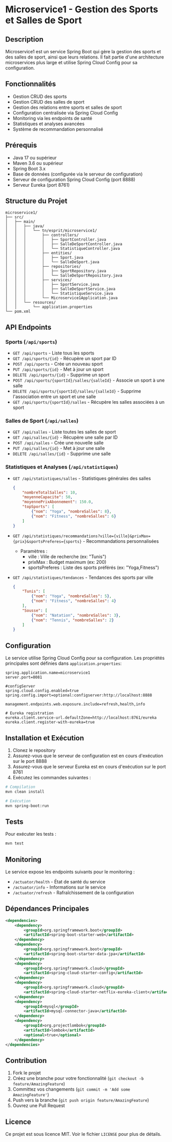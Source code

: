 # Microservice1 - Gestion des Sports et Salles de Sport

## Description
Microservice1 est un service Spring Boot qui gère la gestion des sports et des salles de sport, ainsi que leurs relations. Il fait partie d'une architecture microservices plus large et utilise Spring Cloud Config pour sa configuration.

## Fonctionnalités
- Gestion CRUD des sports
- Gestion CRUD des salles de sport
- Gestion des relations entre sports et salles de sport
- Configuration centralisée via Spring Cloud Config
- Monitoring via les endpoints de santé
- Statistiques et analyses avancées
- Système de recommandation personnalisé

## Prérequis
- Java 17 ou supérieur
- Maven 3.6 ou supérieur
- Spring Boot 3.x
- Base de données (configurée via le serveur de configuration)
- Serveur de configuration Spring Cloud Config (port 8888)
- Serveur Eureka (port 8761)

## Structure du Projet
```
microservice1/
├── src/
│   ├── main/
│   │   ├── java/
│   │   │   └── tn/esprit/microservice1/
│   │   │       ├── controllers/
│   │   │       │   ├── SportController.java
│   │   │       │   ├── SalleDeSportController.java
│   │   │       │   └── StatistiqueController.java
│   │   │       ├── entities/
│   │   │       │   ├── Sport.java
│   │   │       │   └── SalleDeSport.java
│   │   │       ├── repositories/
│   │   │       │   ├── SportRepository.java
│   │   │       │   └── SalleDeSportRepository.java
│   │   │       ├── services/
│   │   │       │   ├── SportService.java
│   │   │       │   ├── SalleDeSportService.java
│   │   │       │   └── StatistiqueService.java
│   │   │       └── Microservice1Application.java
│   │   └── resources/
│   │       └── application.properties
└── pom.xml
```

## API Endpoints

### Sports (`/api/sports`)
- `GET /api/sports` - Liste tous les sports
- `GET /api/sports/{id}` - Récupère un sport par ID
- `POST /api/sports` - Crée un nouveau sport
- `PUT /api/sports/{id}` - Met à jour un sport
- `DELETE /api/sports/{id}` - Supprime un sport
- `POST /api/sports/{sportId}/salles/{salleId}` - Associe un sport à une salle
- `DELETE /api/sports/{sportId}/salles/{salleId}` - Supprime l'association entre un sport et une salle
- `GET /api/sports/{sportId}/salles` - Récupère les salles associées à un sport

### Salles de Sport (`/api/salles`)
- `GET /api/salles` - Liste toutes les salles de sport
- `GET /api/salles/{id}` - Récupère une salle par ID
- `POST /api/salles` - Crée une nouvelle salle
- `PUT /api/salles/{id}` - Met à jour une salle
- `DELETE /api/salles/{id}` - Supprime une salle

### Statistiques et Analyses (`/api/statistiques`)
- `GET /api/statistiques/salles` - Statistiques générales des salles
  ```json
  {
      "nombreTotalSalles": 10,
      "moyenneCapacite": 50,
      "moyennePrixAbonnement": 150.0,
      "topSports": [
          {"nom": "Yoga", "nombreSalles": 8},
          {"nom": "Fitness", "nombreSalles": 6}
      ]
  }
  ```

- `GET /api/statistiques/recommandations?ville={ville}&prixMax={prix}&sportsPreferes={sports}` - Recommandations personnalisées
  - Paramètres :
    - ville : Ville de recherche (ex: "Tunis")
    - prixMax : Budget maximum (ex: 200)
    - sportsPreferes : Liste des sports préférés (ex: "Yoga,Fitness")

- `GET /api/statistiques/tendances` - Tendances des sports par ville
  ```json
  {
      "Tunis": [
          {"nom": "Yoga", "nombreSalles": 5},
          {"nom": "Fitness", "nombreSalles": 4}
      ],
      "Sousse": [
          {"nom": "Natation", "nombreSalles": 3},
          {"nom": "Tennis", "nombreSalles": 2}
      ]
  }
  ```

## Configuration
Le service utilise Spring Cloud Config pour sa configuration. Les propriétés principales sont définies dans `application.properties`:

```properties
spring.application.name=microservice1
server.port=8081

#configServer
spring.cloud.config.enabled=true
spring.config.import=optional:configserver:http://localhost:8888

management.endpoints.web.exposure.include=refresh,health,info

# Eureka registration
eureka.client.service-url.defaultZone=http://localhost:8761/eureka
eureka.client.register-with-eureka=true
```

## Installation et Exécution

1. Clonez le repository
2. Assurez-vous que le serveur de configuration est en cours d'exécution sur le port 8888
3. Assurez-vous que le serveur Eureka est en cours d'exécution sur le port 8761
4. Exécutez les commandes suivantes :

```bash
# Compilation
mvn clean install

# Exécution
mvn spring-boot:run
```

## Tests
Pour exécuter les tests :

```bash
mvn test
```

## Monitoring
Le service expose les endpoints suivants pour le monitoring :
- `/actuator/health` - État de santé du service
- `/actuator/info` - Informations sur le service
- `/actuator/refresh` - Rafraîchissement de la configuration

## Dépendances Principales
```xml
<dependencies>
    <dependency>
        <groupId>org.springframework.boot</groupId>
        <artifactId>spring-boot-starter-web</artifactId>
    </dependency>
    <dependency>
        <groupId>org.springframework.boot</groupId>
        <artifactId>spring-boot-starter-data-jpa</artifactId>
    </dependency>
    <dependency>
        <groupId>org.springframework.cloud</groupId>
        <artifactId>spring-cloud-starter-config</artifactId>
    </dependency>
    <dependency>
        <groupId>org.springframework.cloud</groupId>
        <artifactId>spring-cloud-starter-netflix-eureka-client</artifactId>
    </dependency>
    <dependency>
        <groupId>mysql</groupId>
        <artifactId>mysql-connector-java</artifactId>
    </dependency>
    <dependency>
        <groupId>org.projectlombok</groupId>
        <artifactId>lombok</artifactId>
        <optional>true</optional>
    </dependency>
</dependencies>
```

## Contribution
1. Fork le projet
2. Créez une branche pour votre fonctionnalité (`git checkout -b feature/AmazingFeature`)
3. Committez vos changements (`git commit -m 'Add some AmazingFeature'`)
4. Push vers la branche (`git push origin feature/AmazingFeature`)
5. Ouvrez une Pull Request

## Licence
Ce projet est sous licence MIT. Voir le fichier `LICENSE` pour plus de détails.
